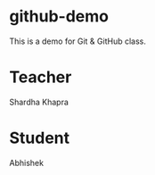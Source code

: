 # github-demo
This is a demo for Git &amp; GitHub class.

# Teacher
Shardha Khapra

# Student
Abhishek
